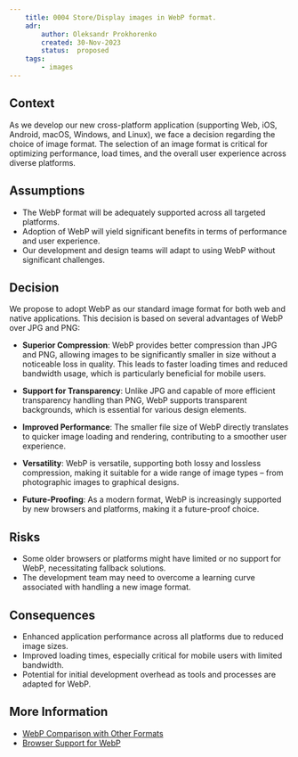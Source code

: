 ```yaml
---
    title: 0004 Store/Display images in WebP format.
    adr:
        author: Oleksandr Prokhorenko
        created: 30-Nov-2023
        status:  proposed
    tags:
        - images
---
```


## Context

As we develop our new cross-platform application (supporting Web, iOS, Android, macOS, Windows, and Linux),
we face a decision regarding the choice of image format. The selection of an image format is critical
for optimizing performance, load times, and the overall user experience across diverse platforms.

## Assumptions

* The WebP format will be adequately supported across all targeted platforms.
* Adoption of WebP will yield significant benefits in terms of performance and user experience.
* Our development and design teams will adapt to using WebP without significant challenges.

## Decision

We propose to adopt WebP as our standard image format for both web and native applications.
This decision is based on several advantages of WebP over JPG and PNG:

* **Superior Compression**: WebP provides better compression than JPG and PNG,
allowing images to be significantly smaller in size without a noticeable loss in quality.
This leads to faster loading times and reduced bandwidth usage, which is particularly beneficial for mobile users.

* **Support for Transparency**: Unlike JPG and capable of more efficient transparency handling than PNG,
WebP supports transparent backgrounds, which is essential for various design elements.

* **Improved Performance**: The smaller file size of WebP directly translates to quicker image loading and rendering,
contributing to a smoother user experience.

* **Versatility**: WebP is versatile, supporting both lossy and lossless compression,
making it suitable for a wide range of image types – from photographic images to graphical designs.

* **Future-Proofing**: As a modern format, WebP is increasingly supported by new browsers and platforms,
making it a future-proof choice.

## Risks

* Some older browsers or platforms might have limited or no support for WebP, necessitating fallback solutions.
* The development team may need to overcome a learning curve associated with handling a new image format.

## Consequences

* Enhanced application performance across all platforms due to reduced image sizes.
* Improved loading times, especially critical for mobile users with limited bandwidth.
* Potential for initial development overhead as tools and processes are adapted for WebP.

## More Information

* [WebP Comparison with Other Formats](https://developers.google.com/speed/webp/docs/webp_study)
* [Browser Support for WebP](https://caniuse.com/webp)
